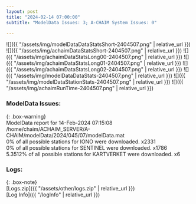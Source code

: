 ```yaml
---
layout: post
title: "2024-02-14 07:00:00"
subtitle: "ModelData Issues: 3; A-CHAIM System Issues: 0"

---
```


![]({{ "/assets/img/modelDataDataStatsShort-2404507.png" | relative_url }})
![]({{ "/assets/img/achaimDataStatsShort-2404507.png" | relative_url }})
![]({{ "/assets/img/achaimDataStatsLong00-2404507.png" | relative_url }})
![]({{ "/assets/img/achaimDataStatsLong01-2404507.png" | relative_url }})
![]({{ "/assets/img/achaimDataStatsLong02-2404507.png" | relative_url }})
![]({{ "/assets/img/modelDataDataStats-2404507.png" | relative_url }})
![]({{ "/assets/img/modelDataStationStats-2404507.png" | relative_url }})
![]({{ "/assets/img/achaimRunTime-2404507.png" | relative_url }})


### ModelData Issues:  
  
{: .box-warning}  
 ModelData report for 14-Feb-2024 07:15:08   
 /home/chaim/ACHAIM_SERVER/A-CHAIM/modelData/2024/045/07/modelData.mat   
 0% of all possible stations for IONO were downloaded. x2331   
 0% of all possible stations for SENTINEL were downloaded. x1786   
 5.3512% of all possible stations for KARTVERKET were downloaded. x6   
  


### Logs:  
  
{: .box-note}  
[Logs.zip]({{ "/assets/other/logs.zip" | relative_url }})  
[Log Info]({{ "/logInfo" | relative_url }})  
